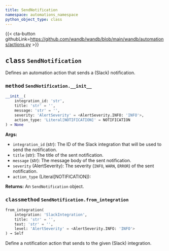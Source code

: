 ```yaml
---
title: SendNotification
namespace: automations_namespace
python_object_type: class
---
```


{{< cta-button githubLink=https://github.com/wandb/wandb/blob/main/wandb/automations/actions.py >}}



## <kbd>class</kbd> `SendNotification`
Defines an automation action that sends a (Slack) notification.


### <kbd>method</kbd> `SendNotification.__init__`

```python
__init__(
    integration_id: 'str',
    title: 'str' = '',
    message: 'str' = '',
    severity: 'AlertSeverity' = <AlertSeverity.INFO: 'INFO'>,
    action_type: 'Literal[NOTIFICATION]' = NOTIFICATION
) → None
```

**Args:**
 
 - `integration_id` (str): The ID of the Slack integration that will be used to send the notification.
 - `title` (str): The title of the sent notification.
 - `message` (str): The message body of the sent notification.
 - `severity` (AlertSeverity): The severity (`INFO`, `WARN`, `ERROR`) of the sent notification.
 - `action_type` (Literal[NOTIFICATION]): 

**Returns:**
 An `SendNotification` object.

### <kbd>classmethod</kbd> `SendNotification.from_integration`

```python
from_integration(
    integration: 'SlackIntegration',
    title: 'str' = '',
    text: 'str' = '',
    level: 'AlertSeverity' = <AlertSeverity.INFO: 'INFO'>
) → Self
```

Define a notification action that sends to the given (Slack) integration.
